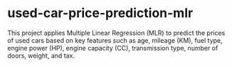 # used-car-price-prediction-mlr
This project applies Multiple Linear Regression (MLR) to predict the prices of used cars based on key features such as age, mileage (KM), fuel type, engine power (HP), engine capacity (CC), transmission type, number of doors, weight, and tax.
